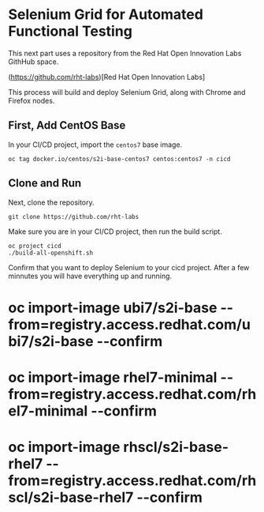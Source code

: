 # Selenium Grid for Automated Functional Testing

This next part uses a repository from the Red Hat Open Innovation Labs GithHub space.

(https://github.com/rht-labs)[Red Hat Open Innovation Labs]

This process will build and deploy Selenium Grid, along with Chrome and Firefox nodes.

## First, Add CentOS Base

In your CI/CD project, import the `centos7` base image.

```
oc tag docker.io/centos/s2i-base-centos7 centos:centos7 -n cicd
```

## Clone and Run

Next, clone the repository.

```
git clone https://github.com/rht-labs
```

Make sure you are in your CI/CD project, then run the build script.

```
oc project cicd
./build-all-openshift.sh
```

Confirm that you want to deploy Selenium to your cicd project.  After a few minnutes
you will have everything up and running.

# oc import-image ubi7/s2i-base --from=registry.access.redhat.com/ubi7/s2i-base --confirm
# oc import-image rhel7-minimal --from=registry.access.redhat.com/rhel7-minimal --confirm
# oc import-image rhscl/s2i-base-rhel7 --from=registry.access.redhat.com/rhscl/s2i-base-rhel7 --confirm
